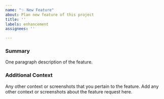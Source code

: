 ```yaml
---
name: "✨ New Feature"
about: Plan new feature of this project
title: ''
labels: enhancement
assignees: ''

---
```


### Summary

One paragraph description of the feature.

### Additional Context

Any other context or screenshots that you
pertain to the feature.
Add any other context or screenshots about the feature request here.
